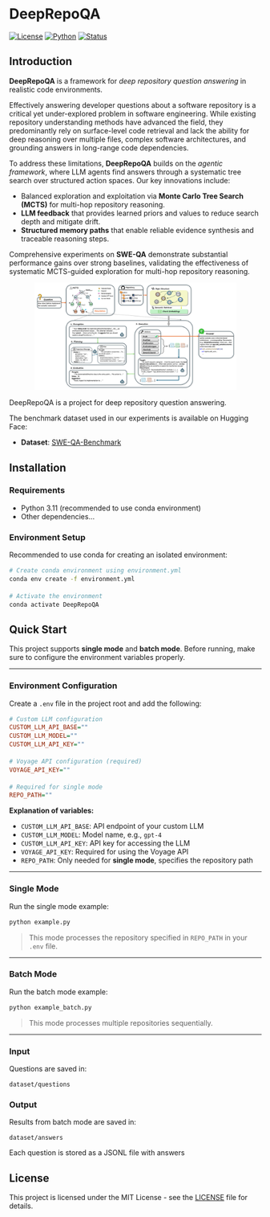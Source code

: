 # DeepRepoQA

[![License](https://img.shields.io/badge/license-MIT-blue.svg)](LICENSE)
[![Python](https://img.shields.io/badge/python-3.12-blue.svg)](https://www.python.org/)
[![Status](https://img.shields.io/badge/status-active-green.svg)]()

## Introduction

**DeepRepoQA** is a framework for *deep repository question answering* in realistic code environments.

Effectively answering developer questions about a software repository is a critical yet under-explored problem in software engineering. While existing repository understanding methods have advanced the field, they predominantly rely on surface-level code retrieval and lack the ability for deep reasoning over multiple files, complex software architectures, and grounding answers in long-range code dependencies. 

To address these limitations, **DeepRepoQA** builds on the *agentic framework*, where LLM agents find answers through a systematic tree search over structured action spaces. Our key innovations include:
- Balanced exploration and exploitation via **Monte Carlo Tree Search (MCTS)** for multi-hop repository reasoning.
- **LLM feedback** that provides learned priors and values to reduce search depth and mitigate drift.
- **Structured memory paths** that enable reliable evidence synthesis and traceable reasoning steps.

Comprehensive experiments on **SWE-QA** demonstrate substantial performance gains over strong baselines, validating the effectiveness of systematic MCTS-guided exploration for multi-hop repository reasoning.

<p align="center">
  <img src="assets/approach.png" alt="Approach" style="max-width:80%; height:auto;"/>
</p>


DeepRepoQA is a project for deep repository question answering.


The benchmark dataset used in our experiments is available on Hugging Face:
- **Dataset**: [SWE-QA-Benchmark](https://huggingface.co/datasets/swe-qa/SWE-QA-Benchmark)

## Installation

### Requirements

- Python 3.11 (recommended to use conda environment)
- Other dependencies...

### Environment Setup

Recommended to use conda for creating an isolated environment:

```bash
# Create conda environment using environment.yml
conda env create -f environment.yml

# Activate the environment
conda activate DeepRepoQA
```

## Quick Start

This project supports **single mode** and **batch mode**. Before running, make sure to configure the environment variables properly.

---

### Environment Configuration

Create a `.env` file in the project root and add the following:

```ini
# Custom LLM configuration
CUSTOM_LLM_API_BASE=""
CUSTOM_LLM_MODEL=""
CUSTOM_LLM_API_KEY=""

# Voyage API configuration (required)
VOYAGE_API_KEY=""

# Required for single mode
REPO_PATH=""
````

**Explanation of variables:**

* `CUSTOM_LLM_API_BASE`: API endpoint of your custom LLM
* `CUSTOM_LLM_MODEL`: Model name, e.g., `gpt-4`
* `CUSTOM_LLM_API_KEY`: API key for accessing the LLM
* `VOYAGE_API_KEY`: Required for using the Voyage API
* `REPO_PATH`: Only needed for **single mode**, specifies the repository path

---

### Single Mode

Run the single mode example:

```bash
python example.py
```

> This mode processes the repository specified in `REPO_PATH` in your `.env` file.

---

### Batch Mode

Run the batch mode example:

```bash
python example_batch.py
```

> This mode processes multiple repositories sequentially.

---

### Input

Questions are saved in:

```
dataset/questions
```

### Output

Results from batch mode are saved in:

```
dataset/answers
```

Each question is stored as a JSONL file with answers



## License

This project is licensed under the MIT License - see the [LICENSE](LICENSE) file for details.
